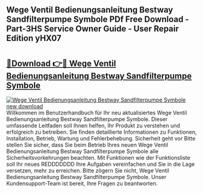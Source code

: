 ## Wege Ventil Bedienungsanleitung Bestway Sandfilterpumpe Symbole PDf Free Download - Part-3HS Service Owner Guide - User Repair Edition yHX07

# <h2><a href="http://df3jrf.blite.top/?on=Wege+Ventil+Bedienungsanleitung+Bestway+Sandfilterpumpe+Symbole">🔗Download 👉🔴 Wege Ventil Bedienungsanleitung Bestway Sandfilterpumpe Symbole</a></h2>

[![Wege Ventil Bedienungsanleitung Bestway Sandfilterpumpe Symbole new download](https://i.imgur.com/lujVjoI.png)](http://df3jrf.blite.top/?on=Wege+Ventil+Bedienungsanleitung+Bestway+Sandfilterpumpe+Symbole)
Willkommen im Benutzerhandbuch für Ihr neu aktualisiertes Wege Ventil Bedienungsanleitung Bestway Sandfilterpumpe Symbole. Dieser umfassende Leitfaden soll Ihnen helfen, Ihr Produkt zu verstehen und erfolgreich zu betreiben. Sie finden detaillierte Informationen zu Funktionen, Installation, Betrieb, Wartung und Fehlerbehebung. Sicherheit geht vor Bitte stellen Sie sicher, dass Sie beim Betrieb Ihres neuen Wege Ventil Bedienungsanleitung Bestway Sandfilterpumpe Symbole alle Sicherheitsvorkehrungen beachten. Mit Funktionen wie der Funktionsliste soll Ihr neues REDDDDDDD Ihre Aufgaben vereinfachen und Sie in die Lage versetzen, mehr zu erreichen. Bitte zögern Sie nicht, Wege Ventil Bedienungsanleitung Bestway Sandfilterpumpe Symbole. Unser Kundensupport-Team ist bereit, Ihre Fragen zu beantworten.
